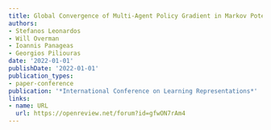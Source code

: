 ```yaml
---
title: Global Convergence of Multi-Agent Policy Gradient in Markov Potential Games
authors:
- Stefanos Leonardos
- Will Overman
- Ioannis Panageas
- Georgios Piliouras
date: '2022-01-01'
publishDate: '2022-01-01'
publication_types:
- paper-conference
publication: '*International Conference on Learning Representations*'
links:
- name: URL
  url: https://openreview.net/forum?id=gfwON7rAm4
---
```

